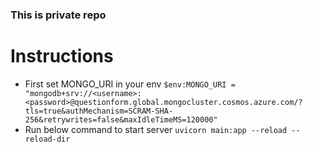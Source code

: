 ### This is private repo
# Instructions
* First set MONGO_URI in your env
`$env:MONGO_URI = "mongodb+srv://<username>:<password>@questionform.global.mongocluster.cosmos.azure.com/?tls=true&authMechanism=SCRAM-SHA-256&retrywrites=false&maxIdleTimeMS=120000"`
* Run below command to start server
`uvicorn main:app --reload --reload-dir`